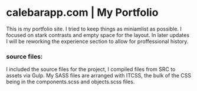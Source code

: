 # calebarapp.com | My Portfolio
This is my portfolio site.
I tried to keep things as miniamlist as possible.
I focused on stark contrasts and empty space for the layout. In later updates I will be reworking the experience section to allow for proffessional history.  
### source files:  
I included the source files for the project, I compiled files from SRC to assets via Gulp. My SASS files are arranged with ITCSS, the bulk of the CSS being in the components.scss and objects.scss files.  
